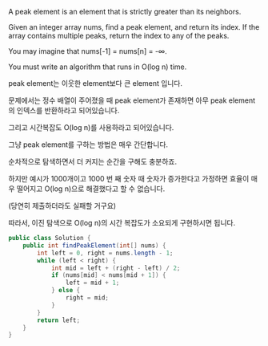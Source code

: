 A peak element is an element that is strictly greater than its neighbors.

Given an integer array nums, find a peak element, and return its index. If the array contains multiple peaks, return the index to any of the peaks.

You may imagine that nums[-1] = nums[n] = -∞.

You must write an algorithm that runs in O(log n) time.

peak element는 이웃한 element보다 큰 element 입니다.

문제에서는 정수 배열이 주어졌을 때 peak element가 존재하면 아무 peak element의 인덱스를 반환하라고 되어있습니다.

그리고 시간복잡도 O(log n)를 사용하라고 되어있습니다.

그냥 peak element를 구하는 방법은 매우 간단합니다.

순차적으로 탐색하면서 더 커지는 순간을 구해도 충분하죠.

하지만 예시가 1000개이고 1000 번 째 숫자 때 숫자가 증가한다고 가정하면 효율이 매우 떨어지고 O(log n)으로 해결했다고 할 수 없습니다.

(당연히 제출하더라도 실패할 거구요)

따라서, 이진 탐색으로 O(log n)의 시간 복잡도가 소요되게 구현하시면 됩니다.




```java
public class Solution {
    public int findPeakElement(int[] nums) {
        int left = 0, right = nums.length - 1;
        while (left < right) {
            int mid = left + (right - left) / 2;
            if (nums[mid] < nums[mid + 1]) {
                left = mid + 1;
            } else {
                right = mid;
            }
        }
        return left;
    }
}
```
